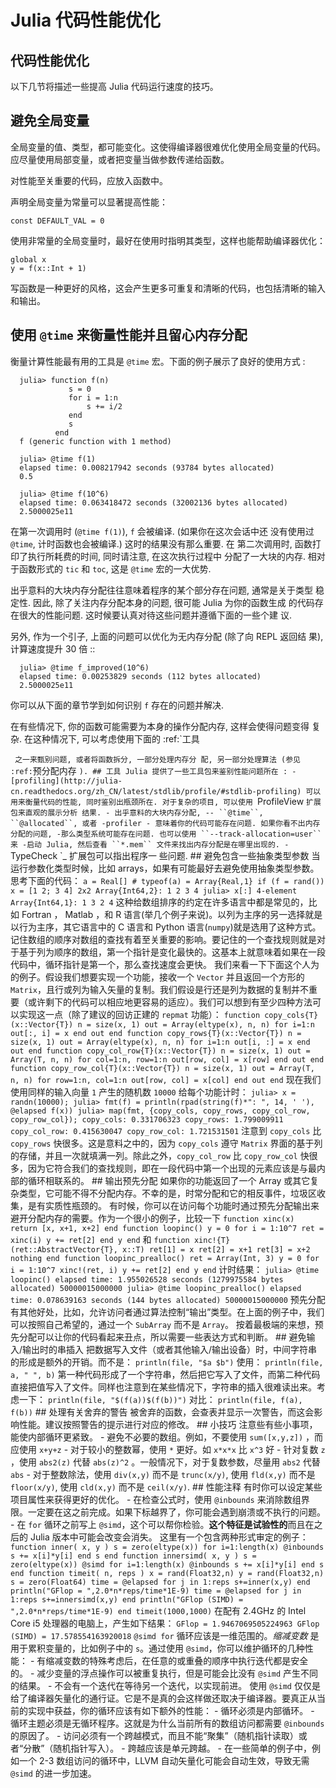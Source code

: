 # Julia 代码性能优化

## 代码性能优化

以下几节将描述一些提高 Julia 代码运行速度的技巧。

## 避免全局变量

全局变量的值、类型，都可能变化。这使得编译器很难优化使用全局变量的代码。应尽量使用局部变量，或者把变量当做参数传递给函数。

对性能至关重要的代码，应放入函数中。

声明全局变量为常量可以显著提高性能：

```
const DEFAULT_VAL = 0
```

使用非常量的全局变量时，最好在使用时指明其类型，这样也能帮助编译器优化：

```
global x
y = f(x::Int + 1)
```

写函数是一种更好的风格，这会产生更多可重复和清晰的代码，也包括清晰的输入和输出。

## 使用 `@time` 来衡量性能并且留心内存分配

衡量计算性能最有用的工具是 `@time` 宏。下面的例子展示了良好的使用方式 :

```
  julia> function f(n)
             s = 0
             for i = 1:n
                 s += i/2
             end
             s
          end
  f (generic function with 1 method)

  julia> @time f(1)
  elapsed time: 0.008217942 seconds (93784 bytes allocated)
  0.5

  julia> @time f(10^6)
  elapsed time: 0.063418472 seconds (32002136 bytes allocated)
  2.5000025e11
```

在第一次调用时 (`@time f(1)`), `f` 会被编译. (如果你在这次会话中还 没有使用过 `@time`, 计时函数也会被编译.) 这时的结果没有那么重要. 在 第二次调用时, 函数打印了执行所耗费的时间, 同时请注意, 在这次执行过程中 分配了一大块的内存. 相对于函数形式的 `tic` 和 `toc`, 这是 `@time` 宏的一大优势.

出乎意料的大块内存分配往往意味着程序的某个部分存在问题, 通常是关于类型 稳定性. 因此, 除了关注内存分配本身的问题, 很可能 Julia 为你的函数生成 的代码存在很大的性能问题. 这时候要认真对待这些问题并遵循下面的一些个建 议.

另外, 作为一个引子, 上面的问题可以优化为无内存分配 (除了向 REPL 返回结 果), 计算速度提升 30 倍 ::

```
  julia> @time f_improved(10^6)
  elapsed time: 0.00253829 seconds (112 bytes allocated)
  2.5000025e11
```

你可以从下面的章节学到如何识别 `f` 存在的问题并解决.

在有些情况下, 你的函数可能需要为本身的操作分配内存, 这样会使得问题变得 复杂. 在这种情况下, 可以考虑使用下面的 :ref:`工具

` 之一来甄别问题, 或者将函数拆分, 一部分处理内存分 配, 另一部分处理算法 (参见 :ref:`预分配内存 `). ## 工具 Julia 提供了一些工具包来鉴别性能问题所在 : - [profiling](http://julia-cn.readthedocs.org/zh_CN/latest/stdlib/profile/#stdlib-profiling) 可以用来衡量代码的性能, 同时鉴别出瓶颈所在. 对于复杂的项目, 可以使用 `ProfileView ` 扩展包来直观的展示分析 结果. - 出乎意料的大块内存分配, -- ``@time``, ``@allocated``, 或者 -profiler - 意味着你的代码可能存在问题. 如果你看不出内存分配的问题, -那么类型系统可能存在问题. 也可以使用 ``--track-allocation=user`` 来 -启动 Julia, 然后查看 ``*.mem`` 文件来找出内存分配是在哪里出现的. - `TypeCheck `_ 扩展包可以指出程序一 些问题. ## 避免包含一些抽象类型参数 当运行参数化类型时候，比如 arrays，如果有可能最好去避免使用抽象类型参数。 思考下面的代码： ``` a = Real[] # typeof(a) = Array{Real,1} if (f = rand()) x = [1 2; 3 4] 2x2 Array{Int64,2}: 1 2 3 4 julia> x[:] 4-element Array{Int64,1}: 1 3 2 4 ``` 这种给数组排序的约定在许多语言中都是常见的，比如 Fortran ， Matlab ，和 R 语言(举几个例子来说)。以列为主序的另一选择就是以行为主序，其它语言中的 C 语言和 Python 语言(``numpy``)就是选用了这种方式。记住数组的顺序对数组的查找有着至关重要的影响。要记住的一个查找规则就是对于基于列为顺序的数组，第一个指针是变化最快的。这基本上就意味着如果在一段代码中，循环指针是第一个，那么查找速度会更快。 我们来看一下下面这个人为的例子。假设我们想要实现一个功能，接收一个 ``Vector`` 并且返回一个方形的 ``Matrix``，且行或列为输入矢量的复制。我们假设是行还是列为数据的复制并不重要（或许剩下的代码可以相应地更容易的适应）。我们可以想到有至少四种方法可以实现这一点（除了建议的回访正建的 ``repmat`` 功能）： ``` function copy_cols{T}(x::Vector{T}) n = size(x, 1) out = Array(eltype(x), n, n) for i=1:n out[:, i] = x end out end function copy_rows{T}(x::Vector{T}) n = size(x, 1) out = Array(eltype(x), n, n) for i=1:n out[i, :] = x end out end function copy_col_row{T}(x::Vector{T}) n = size(x, 1) out = Array(T, n, n) for col=1:n, row=1:n out[row, col] = x[row] end out end function copy_row_col{T}(x::Vector{T}) n = size(x, 1) out = Array(T, n, n) for row=1:n, col=1:n out[row, col] = x[col] end out end ``` 现在我们使用同样的输入向量 ``1`` 产生的随机数 ``10000`` 给每个功能计时： ``` julia> x = randn(10000); julia> fmt(f) = println(rpad(string(f)*": ", 14, ' '), @elapsed f(x)) julia> map(fmt, {copy_cols, copy_rows, copy_col_row, copy_row_col}); copy_cols: 0.331706323 copy_rows: 1.799009911 copy_col_row: 0.415630047 copy_row_col: 1.721531501 ``` 注意到 ``copy_cols`` 比 ``copy_rows`` 快很多。这是意料之中的，因为 ``copy_cols`` 遵守 ``Matrix`` 界面的基于列的存储，并且一次就填满一列。除此之外，``copy_col_row`` 比 ``copy_row_col`` 快很多，因为它符合我们的查找规则，即在一段代码中第一个出现的元素应该是与最内部的循环相联系的。 ## 输出预先分配 如果你的功能返回了一个 Array 或其它复杂类型，它可能不得不分配内存。不幸的是，时常分配和它的相反事件，垃圾区收集，是有实质性瓶颈的。 有时候，你可以在访问每个功能时通过预先分配输出来避开分配内存的需要。作为一个很小的例子，比较一下 ``` function xinc(x) return [x, x+1, x+2] end function loopinc() y = 0 for i = 1:10^7 ret = xinc(i) y += ret[2] end y end ``` 和 ``` function xinc!{T}(ret::AbstractVector{T}, x::T) ret[1] = x ret[2] = x+1 ret[3] = x+2 nothing end function loopinc_prealloc() ret = Array(Int, 3) y = 0 for i = 1:10^7 xinc!(ret, i) y += ret[2] end y end ``` 计时结果： ``` julia> @time loopinc() elapsed time: 1.955026528 seconds (1279975584 bytes allocated) 50000015000000 julia> @time loopinc_prealloc() elapsed time: 0.078639163 seconds (144 bytes allocated) 50000015000000 ``` 预先分配有其他好处，比如，允许访问者通过算法控制“输出”类型。在上面的例子中，我们可以按照自己希望的，通过一个 ``SubArray`` 而不是 ``Array``。 按着最极端的来想，预先分配可以让你的代码看起来丑点，所以需要一些表达方式和判断。 ## 避免输入/输出时的串插入 把数据写入文件（或者其他输入/输出设备）时，中间字符串的形成是额外的开销。而不是： ``` println(file, "$a $b") ``` 使用： ``` println(file, a, " ", b) ``` 第一种代码形成了一个字符串，然后把它写入了文件，而第二种代码直接把值写入了文件。同样也注意到在某些情况下，字符串的插入很难读出来。考虑一下： ``` println(file, "$(f(a))$(f(b))") ``` 对比： ``` println(file, f(a), f(b)) ``` ## 处理有关舍弃的警告 被舍弃的函数，会查表并显示一次警告，而这会影响性能。建议按照警告的提示进行对应的修改。 ## 小技巧 注意些有些小事项，能使内部循环更紧致。 - 避免不必要的数组。例如，不要使用 ``sum([x,y,z])`` ，而应使用 ``x+y+z`` - 对于较小的整数幂，使用 ``*`` 更好。如 ``x*x*x`` 比 ``x^3`` 好 - 针对复数 ``z`` ，使用 ``abs2(z)`` 代替 ``abs(z)^2`` 。一般情况下，对于复数参数，尽量用 ``abs2`` 代替 ``abs`` - 对于整数除法，使用 ``div(x,y)`` 而不是 ``trunc(x/y)``, 使用 ``fld(x,y)`` 而不是 ``floor(x/y)``, 使用 ``cld(x,y)`` 而不是 ``ceil(x/y)``. ## 性能注释 有时你可以设定某些项目属性来获得更好的优化。 - 在检查公式时，使用 ``@inbounds`` 来消除数组界限。一定要在这之前完成。如果下标越界了，你可能会遇到崩溃或不执行的问题。 - 在 ``for`` 循环之前写上 ``@simd``，这个可以帮你检验。**这个特征是试验性的**而且在之后的 Julia 版本中可能会改变会消失。 这里有一个包含两种形式审定的例子： ``` function inner( x, y ) s = zero(eltype(x)) for i=1:length(x) @inbounds s += x[i]*y[i] end s end function innersimd( x, y ) s = zero(eltype(x)) @simd for i=1:length(x) @inbounds s += x[i]*y[i] end s end function timeit( n, reps ) x = rand(Float32,n) y = rand(Float32,n) s = zero(Float64) time = @elapsed for j in 1:reps s+=inner(x,y) end println("GFlop = ",2.0*n*reps/time*1E-9) time = @elapsed for j in 1:reps s+=innersimd(x,y) end println("GFlop (SIMD) = ",2.0*n*reps/time*1E-9) end timeit(1000,1000) ``` 在配有 2.4GHz 的 Intel Core i5 处理器的电脑上，产生如下结果： ``` GFlop = 1.9467069505224963 GFlop (SIMD) = 17.578554163920018 ``` ``@simd for`` 循环应该是一维范围的。*缩减变数* 是用于累积变量的，比如例子中的 ``s``。通过使用 ``@simd``，你可以维护循环的几种性能： - 有缩减变数的特殊考虑后，在任意的或重叠的顺序中执行迭代都是安全的。 - 减少变量的浮点操作可以被重复执行，但是可能会比没有 ``@simd`` 产生不同的结果。 - 不会有一个迭代在等待另一个迭代，以实现前进。 使用 ``@simd`` 仅仅是给了编译器矢量化的通行证。它是不是真的会这样做还取决于编译器。要真正从当前的实现中获益，你的循环应该有如下额外的性能： - 循环必须是内部循环。 - 循环主题必须是无循环程序。这就是为什么当前所有的数组访问都需要 ``@inbounds`` 的原因了。 - 访问必须有一个跨越模式，而且不能“聚集”（随机指针读取）或者“分散”（随机指针写入）。 - 跨越应该是单元跨越。 - 在一些简单的例子中，例如一个 2-3 数组访问的循环中，LLVM 自动矢量化可能会自动生效，导致无需 ``@simd`` 的进一步加速。